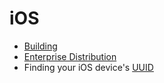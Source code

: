 # iOS

 * [Building](./ios.buiding.md)
 * [Enterprise Distribution](./ios.enterprise-distribution.md)
 * Finding your iOS device's [UUID](./ios.uuid.md)